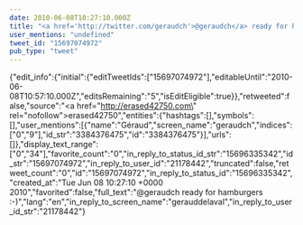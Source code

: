 ```yaml
---
date: 2010-06-08T10:27:10.000Z
title: "<a href='http://twitter.com/geraudch'>@geraudch</a> ready for hamburgers :-)″"
user_mentions: "undefined"
tweet_id: "15697074972"
pub_type: "tweet"
---
```

{"edit_info":{"initial":{"editTweetIds":["15697074972"],"editableUntil":"2010-06-08T10:57:10.000Z","editsRemaining":"5","isEditEligible":true}},"retweeted":false,"source":"<a href=\"http://erased42750.com\" rel=\"nofollow\">erased42750</a>","entities":{"hashtags":[],"symbols":[],"user_mentions":[{"name":"Géraud","screen_name":"geraudch","indices":["0","9"],"id_str":"3384376475","id":"3384376475"}],"urls":[]},"display_text_range":["0","34"],"favorite_count":"0","in_reply_to_status_id_str":"15696335342","id_str":"15697074972","in_reply_to_user_id":"21178442","truncated":false,"retweet_count":"0","id":"15697074972","in_reply_to_status_id":"15696335342","created_at":"Tue Jun 08 10:27:10 +0000 2010","favorited":false,"full_text":"@geraudch ready for hamburgers :-)","lang":"en","in_reply_to_screen_name":"gerauddelaval","in_reply_to_user_id_str":"21178442"}
